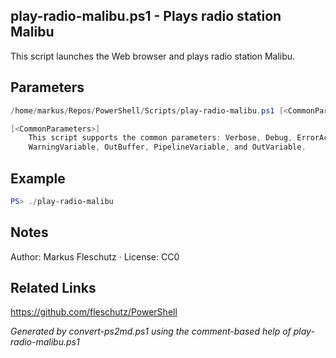 ## play-radio-malibu.ps1 - Plays radio station Malibu

This script launches the Web browser and plays radio station Malibu.

## Parameters
```powershell
/home/markus/Repos/PowerShell/Scripts/play-radio-malibu.ps1 [<CommonParameters>]

[<CommonParameters>]
    This script supports the common parameters: Verbose, Debug, ErrorAction, ErrorVariable, WarningAction, 
    WarningVariable, OutBuffer, PipelineVariable, and OutVariable.
```

## Example
```powershell
PS> ./play-radio-malibu

```

## Notes
Author: Markus Fleschutz · License: CC0

## Related Links
https://github.com/fleschutz/PowerShell

*Generated by convert-ps2md.ps1 using the comment-based help of play-radio-malibu.ps1*
